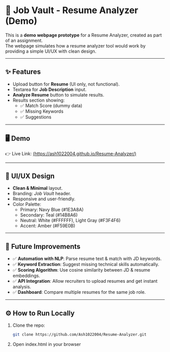 # 📄 Job Vault - Resume Analyzer (Demo)

This is a **demo webpage prototype** for a Resume Analyzer, created as part of an assignment.  
The webpage simulates how a resume analyzer tool would work by providing a simple UI/UX with clean design.

---

## ✨ Features
- Upload button for **Resume** (UI only, not functional).
- Textarea for **Job Description** input.
- **Analyze Resume** button to simulate results.
- Results section showing:
  - ✅ Match Score (dummy data)  
  - ✅ Missing Keywords  
  - ✅ Suggestions  

---

## 🖥️ Demo
👉 Live Link: [(https://ash1022004.github.io/Resume-Analyzer/)](#)  

---

## 🎨 UI/UX Design
- **Clean & Minimal** layout.  
- Branding: *Job Vault* header.  
- Responsive and user-friendly.  
- Color Palette:  
  - Primary: Navy Blue (#1E3A8A)  
  - Secondary: Teal (#14B8A6)  
  - Neutral: White (#FFFFFF), Light Gray (#F3F4F6)  
  - Accent: Amber (#F59E0B)  

---

## 🚀 Future Improvements
- ✅ **Automation with NLP**: Parse resume text & match with JD keywords.  
- ✅ **Keyword Extraction**: Suggest missing technical skills automatically.  
- ✅ **Scoring Algorithm**: Use cosine similarity between JD & resume embeddings.  
- ✅ **API Integration**: Allow recruiters to upload resumes and get instant analysis.  
- ✅ **Dashboard**: Compare multiple resumes for the same job role.  

---

## ⚙️ How to Run Locally
1. Clone the repo:  
   ```bash
   git clone https://github.com/Ash1022004/Resume-Analyzer.git
2. Open index.html in your browser
